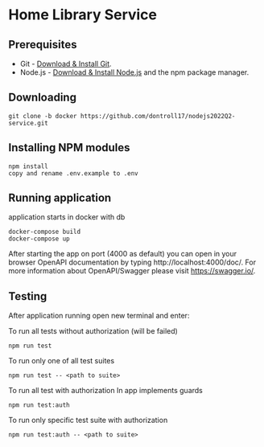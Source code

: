 # Home Library Service

## Prerequisites

- Git - [Download & Install Git](https://git-scm.com/downloads).
- Node.js - [Download & Install Node.js](https://nodejs.org/en/download/) and the npm package manager.

## Downloading

```
git clone -b docker https://github.com/dontroll17/nodejs2022Q2-service.git
```

## Installing NPM modules

```
npm install
copy and rename .env.example to .env
```

## Running application

application starts in docker with db

```
docker-compose build
docker-compose up
```

After starting the app on port (4000 as default) you can open
in your browser OpenAPI documentation by typing http://localhost:4000/doc/.
For more information about OpenAPI/Swagger please visit https://swagger.io/.

## Testing

After application running open new terminal and enter:

To run all tests without authorization
(will be failed)

```
npm run test
```

To run only one of all test suites

```
npm run test -- <path to suite>
```

To run all test with authorization
In app implements guards

```
npm run test:auth
```

To run only specific test suite with authorization

```
npm run test:auth -- <path to suite>
```
